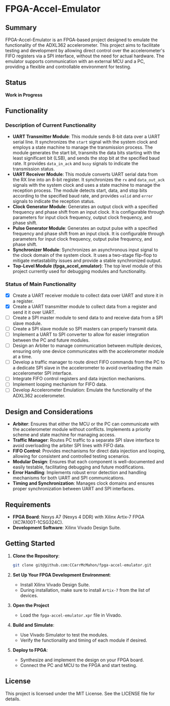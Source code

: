 # FPGA-Accel-Emulator

## Summary

FPGA-Accel-Emulator is an FPGA-based project designed to emulate the functionality of the ADXL362 accelerometer. This project aims to facilitate testing and development by allowing direct control over the accelerometer's FIFO registers via a SPI interface, without the need for actual hardware. The emulator supports communication with an external MCU and a PC, providing a flexible and controllable environment for testing.

## Status

**Work in Progress**

## Functionality

### Description of Current Functionality

-   **UART Transmitter Module**: This module sends 8-bit data over a UART serial line. It synchronizes the `start` signal with the system clock and employs a state machine to manage the transmission process. The module generates the start bit, transmits the data bits starting with the least significant bit (LSB), and sends the stop bit at the specified baud rate. It provides `data_in_ack` and `busy` signals to indicate the transmission status.
-   **UART Receiver Module**: This module converts UART serial data from the RX line into an 8-bit register. It synchronizes the `rx` and `data_out_ack` signals with the system clock and uses a state machine to manage the reception process. The module detects start, data, and stop bits according to the specified baud rate, and provides `valid` and `error` signals to indicate the reception status.
-   **Clock Generator Module**: Generates an output clock with a specified frequency and phase shift from an input clock. It is configurable through parameters for input clock frequency, output clock frequency, and phase shift.
-   **Pulse Generator Module**: Generates an output pulse with a specified frequency and phase shift from an input clock. It is configurable through parameters for input clock frequency, output pulse frequency, and phase shift.
-   **Synchronizer Module**: Synchronizes an asynchronous input signal to the clock domain of the system clock. It uses a two-stage flip-flop to mitigate metastability issues and provide a stable synchronized output.
-   **Top-Level Module (fpga_accel_emulator)**: The top level module of this project currently used for debugging modules and functionality.

### Status of Main Functionality

-   [x] Create a UART receiver module to collect data over UART and store it in a register.
-   [x] Create a UART transmitter module to collect data from a register and send it it over UART.
-   [ ] Create a SPI master module to send data to and receive data from a SPI slave module.
-   [ ] Create a SPI slave module so SPI masters can properly transmit data.
-   [ ] Implement a UART to SPI converter to allow for easier integration between the PC and future modules.
-   [ ] Design an Arbiter to manage communication between multiple devices, ensuring only one device communicates with the accelerometer module at a time.
-   [ ] Develop a traffic manager to route direct FIFO commands from the PC to a dedicate SPI slave in the accelerometer to avoid overloading the main accelerometer SPI interface.
-   [ ] Integrate FIFO control registers and data injection mechanisms.
-   [ ] Implement looping mechanism for FIFO data.
-   [ ] Develop Accelerometer Emulation: Emulate the functionality of the ADXL362 accelerometer.

## Design and Considerations

-   **Arbiter**: Ensures that either the MCU or the PC can communicate with the accelerometer module without conflicts. Implements a priority scheme and state machine for managing access.
-   **Traffic Manager**: Routes PC traffic to a separate SPI slave interface to avoid overloading the arbiter SPI lines with FIFO data.
-   **FIFO Control**: Provides mechanisms for direct data injection and looping, allowing for consistent and controlled testing scenarios.
-   **Modular Design**: Ensures that each component is well-documented and easily testable, facilitating debugging and future modifications.
-   **Error Handling**: Implements robust error detection and handling mechanisms for both UART and SPI communications.
-   **Timing and Synchronization**: Manages clock domains and ensures proper synchronization between UART and SPI interfaces.

## Requirements

-   **FPGA Board**: Nexys A7 (Nexys 4 DDR) with Xilinx Artix-7 FPGA (XC7A100T-1CSG324C).
-   **Development Software**: Xilinx Vivado Design Suite.

## Getting Started

1. **Clone the Repository**:

    ```bash
    git clone git@github.com:CCarrMcMahon/fpga-accel-emulator.git
    ```

2. **Set Up Your FPGA Development Environment**:

    - Install Xilinx Vivado Design Suite.
    - During installation, make sure to install `Artix-7` from the list of devices.

3. **Open the Project**

    - Load the `fpga-accel-emulator.xpr` file in Vivado.

4. **Build and Simulate**:

    - Use Vivado Simulator to test the modules.
    - Verify the functionality and timing of each module if desired.

5. **Deploy to FPGA**:

    - Synthesize and implement the design on your FPGA board.
    - Connect the PC and MCU to the FPGA and start testing.

## License

This project is licensed under the MIT License. See the LICENSE file for details.
